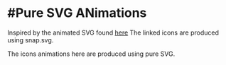 #Pure SVG ANimations
===

Inspired by the animated SVG found [here](http://tympanus.net/Development/AnimatedSVGIcons/ "Animated SVG Icons") The linked icons are produced using snap.svg. 

The icons animations here are produced using pure SVG. 
